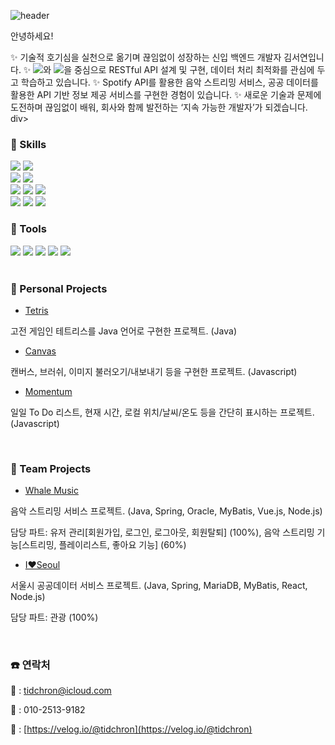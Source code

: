 ![header](https://capsule-render.vercel.app/api?type=Waving&color=auto&height=260&section=header&text=Welcome!&fontSize=70&fontAlignY=32&desc=Seoyeon's%20profile)


안녕하세요!

<div>
✨ 기술적 호기심을 실천으로 옮기며 끊임없이 성장하는 신입 백엔드 개발자 김서연입니다.
✨ <img src="https://img.shields.io/badge/Java-ED8B00?style=for-the-badge&logo=openjdk&logoColor=white">와 <img src="https://img.shields.io/badge/Spring-6DB33F?style=for-the-badge&logo=spring&logoColor=white">을 중심으로 RESTful API 설계 및 구현, 데이터 처리 최적화를 관심에 두고 학습하고 있습니다.
✨ Spotify API를 활용한 음악 스트리밍 서비스, 공공 데이터를 활용한 API 기반 정보 제공 서비스를 구현한 경험이 있습니다.
✨ 새로운 기술과 문제에 도전하며 끊임없이 배워, 회사와 함께 발전하는 ‘지속 가능한 개발자’가 되겠습니다.
</div>div>

</br>

### 💪 Skills

  <div >
    <img src="https://img.shields.io/badge/Java-ED8B00?style=for-the-badge&logo=openjdk&logoColor=white">
    <img src="https://img.shields.io/badge/Spring-6DB33F?style=for-the-badge&logo=spring&logoColor=white">
    <br>
    <img src="https://img.shields.io/badge/Node.js-43853D?style=for-the-badge&logo=node.js&logoColor=white">
    <img src="https://img.shields.io/badge/Vue.js-35495E?style=for-the-badge&logo=vue.js&logoColor=4FC08D">
    <br>
    <img src="https://img.shields.io/badge/MySQL-00000F?style=for-the-badge&logo=mysql&logoColor=white">
    <img src="https://img.shields.io/badge/Oracle-F80000?style=for-the-badge&logo=Oracle&logoColor=white">
    <img src="https://img.shields.io/badge/MongoDB-4EA94B?style=for-the-badge&logo=mongodb&logoColor=white">   
    <br>
    <img src="https://img.shields.io/badge/HTML5-E34F26?style=for-the-badge&logo=html5&logoColor=white">
    <img src="https://img.shields.io/badge/CSS3-1572B6?style=for-the-badge&logo=css3&logoColor=white">
    <img src="https://img.shields.io/badge/JavaScript-F7DF1E?style=for-the-badge&logo=JavaScript&logoColor=white">
  </div>

### 🔧 Tools
  <div >
    <img src="https://img.shields.io/badge/IntelliJ_IDEA-000000.svg?style=for-the-badge&logo=intellij-idea&logoColor=white"/>
    <img src="https://img.shields.io/badge/Visual_Studio_Code-0078D4?style=for-the-badge&logo=visual%20studio%20code&logoColor=white">
    <img src="https://img.shields.io/badge/Adobe%20Illustrator-FF9A00?style=for-the-badge&logo=adobe%20illustrator&logoColor=white"/>
    <img src="https://img.shields.io/badge/Adobe%20Photoshop-31A8FF?style=for-the-badge&logo=Adobe%20Photoshop&logoColor=black"/>
    <img src="https://img.shields.io/badge/Figma-F24E1E?style=for-the-badge&logo=figma&logoColor=white"/>
    
  </div>
  
</br>

### 📖 Personal Projects
- [Tetris](https://github.com/tidchron/tetris)

고전 게임인 테트리스를 Java 언어로 구현한 프로젝트. (Java)

- [Canvas](https://github.com/oz528/canvas)

캔버스, 브러쉬, 이미지 불러오기/내보내기 등을 구현한 프로젝트. (Javascript)

- [Momentum](https://github.com/oz528/momentum)

일일 To Do 리스트, 현재 시간, 로컬 위치/날씨/온도 등을 간단히 표시하는 프로젝트. (Javascript)

</br>

### 👥 Team Projects

- [Whale Music](https://github.com/75socket-yap/WhaleMusic)

음악 스트리밍 서비스 프로젝트. (Java, Spring, Oracle, MyBatis, Vue.js, Node.js)

담당 파트: 유저 관리[회원가입, 로그인, 로그아웃, 회원탈퇴] (100%), 음악 스트리밍 기능[스트리밍, 플레이리스트, 좋아요 기능] (60%)

- [I❤️Seoul](https://github.com/75socket-yap/ILoveSeoul)

서울시 공공데이터 서비스 프로젝트. (Java, Spring, MariaDB, MyBatis, React, Node.js)

담당 파트: 관광 (100%)

</br>

### ☎️ 연락처
📧 : tidchron@icloud.com

📱 : 010-2513-9182

🌱 : [https://velog.io/@tidchron](https://velog.io/@tidchron)
  

  
  
  
<!--
**oz528/oz528** is a ✨ _special_ ✨ repository because its `README.md` (this file) appears on your GitHub profile.

Here are some ideas to get you started:

- 🔭 I’m currently working on ...
- 🌱 I’m currently learning ...
- 👯 I’m looking to collaborate on ...
- 🤔 I’m looking for help with ...
- 💬 Ask me about ...
- 📫 How to reach me: ...
- 😄 Pronouns: ...
- ⚡ Fun fact: ...
-->
